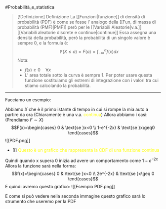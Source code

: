 #Probabilità_e_statistica 
>[!Definizione]  Definizione
>La [[Funzioni|funzione]] di densità di probabilità (PDF) è come se fosse l’ analogo della [[Fun. di massa di probabilità (PMF)|PMF]] però per le [[Variabili Aleatorie|v.a.]] [[Variabili aleatorie discrete e continue|continue]]
>Essa assegna una densità della probabilità, però la probabilità di un singolo valore è sempre 0, e la formula è:
>$$\mathbb{P}(X\leq a)=F(a)=\int^a_{-\infty}f(x)dx$$
>Nota:
>- $f(x)\geq0 \quad \forall x$
>- L’ area totale sotto la curva è sempre 1.
>Per poter usare questa funzione sostituiamo gli estremi di integrazione con i valori tra cui stiamo calcolando la probabilità.

---
Facciamo un esempio:

Abbiamo $X$ che è il primo istante di tempo in cui si rompe la mia auto a partire da ora (Chiaramente è una v.a. <font color="#ffff00">continua</font>)
Allora abbiamo i casi: (Prendiamo $F \sim X$)
$$F(x)=\begin{cases}
0  & \text{se }x<0 \\
1-e^{-2x} & \text{se }x\geq0
\end{cases}$$
![[PDF.png]]
- [I] <font color="#ffff00">Questo è un grafico che rappresenta la CDF di una funzione continua</font>
 
Quindi quando x supera 0 inizia ad avere un comportamento come $1-e^{-2x}$
Allora la funzione sarà nella forma:
$$f(x)=\begin{cases}
0 & \text{se }x<0 \\
2e^{-2x} & \text{se }x\geq 0
\end{cases}$$
E quindi avremo questo grafico:
![[Esempio PDF.png]]

E come si può vedere nella seconda immagine questo grafico sarà lo strumento che useremo per la PDF